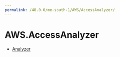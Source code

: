 ```yaml
---
permalink: /48.0.0/me-south-1/AWS/AccessAnalyzer/
---
```


# AWS.AccessAnalyzer



* [Analyzer](Analyzer.md)
